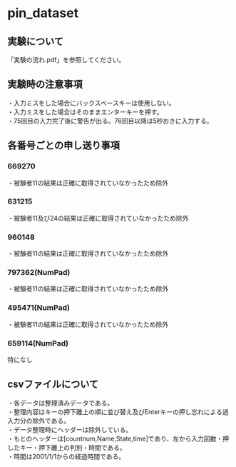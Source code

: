 # pin_dataset
## 実験について
「実験の流れ.pdf」を参照してください。
## 実験時の注意事項
・⼊⼒ミスをした場合にバックスペースキーは使⽤しない。  
・⼊⼒ミスをした場合はそのままエンターキーを押す。  
・75回⽬の⼊⼒完了後に警告が出る。76回⽬以降は5秒おきに⼊⼒する。  
## 各番号ごとの申し送り事項
### 669270
・被験者11の結果は正確に取得されていなかったため除外
### 631215
・被験者11及び24の結果は正確に取得されていなかったため除外
### 960148
・被験者11の結果は正確に取得されていなかったため除外
### 797362(NumPad)
・被験者11の結果は正確に取得されていなかったため除外
### 495471(NumPad)
・被験者11の結果は正確に取得されていなかったため除外
### 659114(NumPad)
特になし
## csvファイルについて
・各データは整理済みデータである。  
・整理内容はキーの押下離上の順に並び替え及びEnterキーの押し忘れによる過入力分の除外である。  
・データ整理時にヘッダーは除外している。  
・もとのヘッダーは[countnum,Name,State,time]であり、左から入力回数・押したキー・押下離上の判別・時間である。  
・時間は2001/1/1からの経過時間である。  
